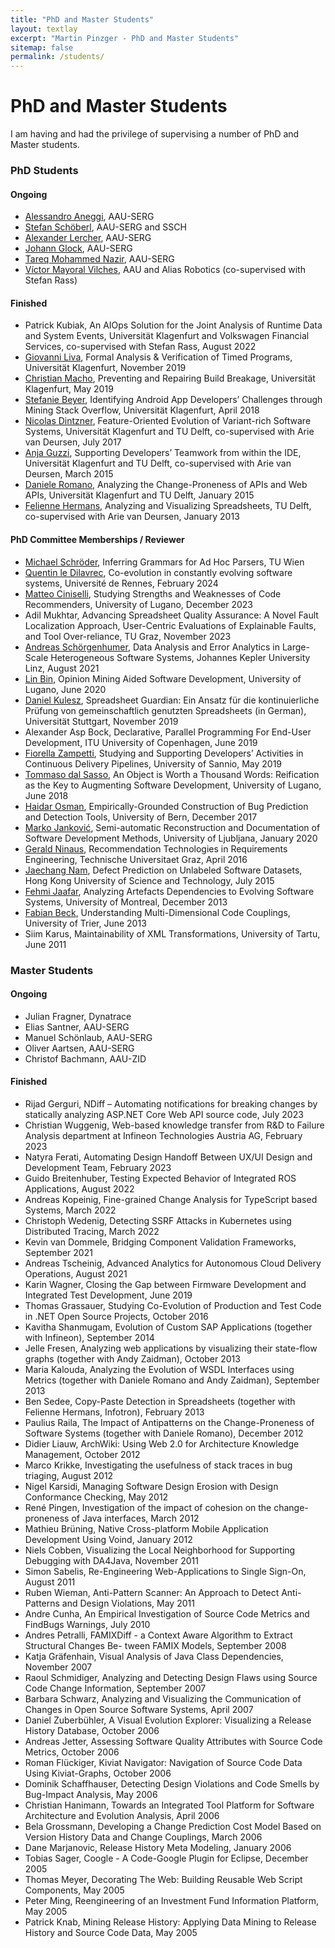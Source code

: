 ```yaml
---
title: "PhD and Master Students"
layout: textlay
excerpt: "Martin Pinzger - PhD and Master Students"
sitemap: false
permalink: /students/
---
```


# PhD and Master Students

I am having and had the privilege of supervising a number of PhD and Master students.

### PhD Students

#### Ongoing 

* [Alessandro Aneggi](https://www.aau.at/en/team/aneggi-alessandro/), AAU-SERG
* [Stefan Schöberl](https://www.scch.at/team/stefan.schoeberl), AAU-SERG and SSCH
* [Alexander Lercher](https://www.aau.at/en/team/lercher-alexander-gerhard/), AAU-SERG
* [Johann Glock](https://www.aau.at/en/team/glock-johann/), AAU-SERG
* [Tareq Mohammed Nazir](https://www.aau.at/en/team/nazir-tareq-mohammed/), AAU-SERG
* [Víctor Mayoral Vilches](https://www.linkedin.com/in/vmayoral/), AAU and Alias Robotics (co-supervised with Stefan Rass)

#### Finished

* Patrick Kubiak, An AIOps Solution for the Joint Analysis of Runtime Data and System Events, Universität Klagenfurt and Volkswagen Financial Services, co-supervised with Stefan Rass, August 2022
* [Giovanni Liva](https://thisthat.github.io/), Formal Analysis & Verification of Timed Programs, Universität Klagenfurt, November 2019
* [Christian Macho](https://mitschi.github.io/), Preventing and Repairing Build Breakage, Universität Klagenfurt, May 2019
* [Stefanie Beyer](https://www.aau.at/en/isys/serg/team/beyer-stefanie/), Identifying Android App Developers’ Challenges through Mining Stack Overflow, Universität Klagenfurt, April 2018
* [Nicolas Dintzner](http://swerl.tudelft.nl/bin/view/NicolasDintzner/WebHome), Feature-Oriented Evolution of Variant-rich Software Systems, Universität Klagenfurt and TU Delft, co-supervised with Arie van Deursen, July 2017
* [Anja Guzzi](http://swerl.tudelft.nl/bin/view/Main/AnjaGuzzi), Supporting Developers’ Teamwork from within the IDE, Universität Klagenfurt and TU Delft, co-supervised with Arie van Deursen, March 2015
* [Daniele Romano](http://swerl.tudelft.nl/bin/view/DanieleRomano/WebHome), Analyzing the Change-Proneness of APIs and Web APIs, Universität Klagenfurt and TU Delft, January 2015
* [Felienne Hermans](http://www.felienne.com/), Analyzing and Visualizing Spreadsheets, TU Delft, co-supervised with Arie van Deursen, January 2013

#### PhD Committee Memberships / Reviewer
* [Michael Schröder](https://mcschroeder.github.io/), Inferring Grammars for Ad Hoc Parsers, TU Wien
* [Quentin le Dilavrec](https://perso.eleves.ens-rennes.fr/people/quentin.le-dilavrec/home.html), Co-evolution in constantly evolving software systems, Université de Rennes, February 2024
* [Matteo Ciniselli](https://www.inf.usi.ch/phd/cinism/), Studying Strengths and Weaknesses of Code Recommenders, University of Lugano, December 2023
* Adil Mukhtar, Advancing Spreadsheet Quality Assurance: A Novel Fault Localization Approach, User-Centric Evaluations of Explainable Faults, and Tool Over-reliance, TU Graz, November 2023
* [Andreas Schörgenhumer](http://mevss.jku.at/?page_id=1647), Data Analysis and Error Analytics in Large-Scale Heterogeneous Software Systems, Johannes Kepler University Linz, August 2021
* [Lin Bin](https://www.inf.usi.ch/phd/lin/index.html), Opinion Mining Aided Software Development, University of Lugano, June 2020
* [Daniel Kulesz](https://www.iste.uni-stuttgart.de/institute/team/Kulesz/), Spreadsheet Guardian: Ein Ansatz für die kontinuierliche Prüfung von gemeinschaftlich genutzten Spreadsheets (in German), Universität Stuttgart, November 2019
* Alexander Asp Bock, Declarative, Parallel Programming For End-User Development, ITU University of Copenhagen, June 2019
* [Fiorella Zampetti](https://www.unisannio.it/it/users/fzampetti), Studying and Supporting Developers’ Activities in Continuous Delivery Pipelines, University of Sannio, May 2019
* [Tommaso dal Sasso](http://www.inf.usi.ch/phd/dalsat/), An Object is Worth a Thousand Words: Reification as the Key to Augmenting Software Development, University of Lugano, June 2018
* [Haidar Osman](http://scg.unibe.ch/staff/Osman), Empirically-Grounded Construction of Bug Prediction and Detection Tools, University of Bern, December 2017
* [Marko Janković](http://si.linkedin.com/in/markojm), Semi-automatic Reconstruction and Documentation of Software Development Methods, University of Ljubljana, January 2020
* [Gerald Ninaus](http://www.iitf.at/ueber-uns/team/gerald-ninaus/), Recommendation Technologies in Requirements Engineering, Technische Universitaet Graz, April 2016
* [Jaechang Nam](http://www.cse.ust.hk/~jcnam/), Defect Prediction on Unlabeled Software Datasets, Hong Kong University of Science and Technology, July 2015
* [Fehmi Jaafar](https://sites.google.com/site/fehmijaafar/), Analyzing Artefacts Dependencies to Evolving Software Systems, University of Montreal, December 2013
* [Fabian Beck](https://www.vis.wiwi.uni-due.de/en/team/fabian-beck/), Understanding Multi-Dimensional Code Couplings, University of Trier, June 2013
* Siim Karus, Maintainability of XML Transformations, University of Tartu, June 2011

### Master Students

#### Ongoing

* Julian Fragner, Dynatrace
* Elias Santner, AAU-SERG
* Manuel Schönlaub, AAU-SERG
* Oliver Aartsen, AAU-SERG
* Christof Bachmann, AAU-ZID

#### Finished

* Rijad Gerguri, NDiff – Automating notifications for breaking changes by statically analyzing ASP.NET Core Web API source code, July 2023
* Christian Wuggenig, Web-based knowledge transfer from R&D to Failure Analysis department at Infineon Technologies Austria AG, February 2023
* Natyra Ferati, Automating Design Handoff Between UX/UI Design and Development Team, February 2023
* Guido Breitenhuber, Testing Expected Behavior of Integrated ROS Applications, August 2022
* Andreas Kopeinig, Fine-grained Change Analysis for TypeScript based Systems, March 2022
* Christoph Wedenig, Detecting SSRF Attacks in Kubernetes using Distributed Tracing, March 2022
* Kevin van Dommele, Bridging Component Validation Frameworks, September 2021
* Andreas Tscheinig, Advanced Analytics for Autonomous Cloud Delivery Operations, August 2021
* Karin Wagner, Closing the Gap between Firmware Development and Integrated Test Development, June 2019
* Thomas Grassauer, Studying Co-Evolution of Production and Test Code in .NET Open Source Projects, October 2016
* Kavitha Shanmugam, Evolution of Custom SAP Applications (together with Infineon), September 2014
* Jelle Fresen, Analyzing web applications by visualizing their state-flow graphs (together with Andy Zaidman), October 2013
* Maria Kalouda, Analyzing the Evolution of WSDL Interfaces using Metrics (together with Daniele Romano and Andy Zaidman), September 2013
* Ben Sedee, Copy-Paste Detection in Spreadsheets (together with Felienne Hermans, Infotron), February 2013
* Paulius Raila, The Impact of Antipatterns on the Change-Proneness of Software Systems (together with Daniele Romano), December 2012
* Didier Liauw, ArchWiki: Using Web 2.0 for Architecture Knowledge Management, October 2012
* Marco Krikke, Investigating the usefulness of stack traces in bug triaging, August 2012
* Nigel Karsidi, Managing Software Design Erosion with Design Conformance Checking, May 2012
* René Pingen, Investigation of the impact of cohesion on the change-proneness of Java interfaces, March 2012
* Mathieu Brüning, Native Cross-platform Mobile Application Development Using Voind, January 2012
* Niels Cobben, Visualizing the Local Neighborhood for Supporting Debugging with DA4Java, November 2011
* Simon Sabelis, Re-Engineering Web-Applications to Single Sign-On, August 2011
* Ruben Wieman, Anti-Pattern Scanner: An Approach to Detect Anti-Patterns and Design Violations, May 2011
* Andre Cunha, An Empirical Investigation of Source Code Metrics and FindBugs Warnings, July 2010
* Andres Petralli, FAMIXDiff - a Context Aware Algorithm to Extract Structural Changes Be- tween FAMIX Models, September 2008
* Katja Gräfenhain, Visual Analysis of Java Class Dependencies, November 2007
* Raoul Schmidiger, Analyzing and Detecting Design Flaws using Source Code Change Information, September 2007
* Barbara Schwarz, Analyzing and Visualizing the Communication of Changes in Open Source Software Systems, April 2007
* Daniel Zuberbühler, A Visual Evolution Explorer: Visualizing a Release History Database, October 2006
* Andreas Jetter, Assessing Software Quality Attributes with Source Code Metrics, October 2006
* Roman Flückiger, Kiviat Navigator: Navigation of Source Code Data Using Kiviat-Graphs, October 2006
* Dominik Schaffhauser, Detecting Design Violations and Code Smells by Bug-Impact Analysis, May 2006
* Christian Hanimann, Towards an Integrated Tool Platform for Software Architecture and Evolution Analysis, April 2006
* Bela Grossmann, Developing a Change Prediction Cost Model Based on Version History Data and Change Couplings, March 2006
* Dane Marjanovic, Release History Meta Modeling, January 2006
* Tobias Sager, Coogle - A Code-Google Plugin for Eclipse, December 2005
* Thomas Meyer, Decorating The Web: Building Reusable Web Script Components, May 2005
* Peter Ming, Reengineering of an Investment Fund Information Platform, May 2005
* Patrick Knab, Mining Release History: Applying Data Mining to Release History and Source Code Data, May 2005
